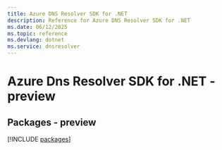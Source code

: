 ```yaml
---
title: Azure DNS Resolver SDK for .NET
description: Reference for Azure DNS Resolver SDK for .NET
ms.date: 06/12/2025
ms.topic: reference
ms.devlang: dotnet
ms.service: dnsresolver
---
```

# Azure Dns Resolver SDK for .NET - preview
## Packages - preview
[!INCLUDE [packages](dns-resolver-index.md)]